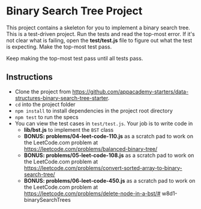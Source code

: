 # Binary Search Tree Project

This project contains a skeleton for you to implement a binary search tree. This
is a test-driven project. Run the tests and read the top-most error. If it's not
clear what is failing, open the **test/test.js** file to figure out what the
test is expecting. Make the top-most test pass.

Keep making the top-most test pass until all tests pass.

## Instructions

* Clone the project from
  https://github.com/appacademy-starters/data-structures-binary-search-tree-starter.
* `cd` into the project folder
* `npm install` to install dependencies in the project root directory
* `npm test` to run the specs
* You can view the test cases in `test/test.js`. Your job is to write code in
  * **lib/bst.js** to implement the `BST` class
  * **BONUS: problems/04-leet-code-110.js** as a scratch pad to work on the LeetCode.com
  problem at https://leetcode.com/problems/balanced-binary-tree/
  * **BONUS: problems/05-leet-code-108.js** as a scratch pad to work on the LeetCode.com
    problem at https://leetcode.com/problems/convert-sorted-array-to-binary-search-tree/
  * **BONUS: problems/06-leet-code-450.js** as a scratch pad to work on the LeetCode.com
    problem at https://leetcode.com/problems/delete-node-in-a-bst/# w8d1-binarySearchTrees
